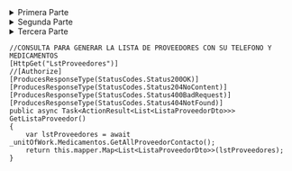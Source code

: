 <details>
<summary>Primera Parte</summary>

# CargoEmpleado
[  
  {  
    "Id": "1",  
    "Nombre": "Medico"  
  },  
  {  
    "Id": "2",  
    "Nombre": "Farmaceutico"  
  },  
  {  
    "Id": "3",  
    "Nombre": "Cajero"  
  },  
  {  
    "Id": "4",  
    "Nombre": "Repartidor"  
  },  
  {  
    "Id": "5",  
    "Nombre": "Contador"  
  }  
]  

---

# CategoriaMedicamento
[  
  {    
    "Id": "1",    
    "Nombre": "Analgesico"    
  },  
  {  
    "Id": "2",  
    "Nombre": "Antiinflamatorio"  
  },
  {  
    "Id": "3",  
    "Nombre": "Antibiotico"  
  },  
  {  
    "Id": "4",  
    "Nombre": "Antiulceroso"  
  } 
]

---

# EstadoCita
[
  {  
    "Id": "1",  
    "Nombre": "Programada"  
  },  
  {  
    "Id": "2",  
    "Nombre": "Confirmada"  
  },  
  {  
    "Id": "3",  
    "Nombre": "No confirmada"  
  },  
  {  
    "Id": "4",  
    "Nombre": "Cancelada"  
  },  
  {  
    "Id": "5",  
    "Nombre": "Atendida"  
  },  
  {  
    "Id": "6",  
    "Nombre": "En espera"  
  },  
  {  
    "Id": "7",  
    "Nombre": "Reprogramada"  
  },  
  {  
    "Id": "8",  
    "Nombre": "Rechazada"  
  }   
]

---

# Farmacia
[  
  {  
    "Id": "1",   
    "NombreFarmacia": "FarmacooParte2",  
    "Propietario":"Sicer Andres Brito Gutierrez",  
    "FechaInauguracion":"2023-09-25",  
    "NumeroContacto":"3208818203",  
    "URLSitioWeb":"https://github.com/SicerBrito"  
  }  
]   

---

# Genero

[  
  {    
    "Id": "1",    
    "Nombre": "Masculino"  
  },  
  {  
    "Id": "2",  
    "Nombre": "Femenino"  
  },  
  {  
    "Id": "3",  
    "Nombre": "Otro"  
  },  
  {  
    "Id": "4",  
    "Nombre": "Helicoptero"  
  },  
  {  
    "Id": "5",  
    "Nombre": "Prefiero no decirlo"  
  }  
]  

---

# MetodoDePago

[
  {  
    "Id": "1",  
    "Nombre": "Tarjeta de credito"  
  },
  {  
    "Id": "2",  
    "Nombre": "Tarjeta de debito"  
  },
  {  
    "Id": "3",  
    "Nombre": "Efectivo"  
  },
  {  
    "Id": "4",  
    "Nombre": "Cheque"  
  },
  {  
    "Id": "5",  
    "Nombre": "Transferencia bancaria"  
  }
]

---

# Pais
[
  {  
    "Id": "1",  
    "Nombre": "Estados Unidos"  
  },
  {  
    "Id": "2",  
    "Nombre": "Canada"  
  },
  {  
    "Id": "3",  
    "Nombre": "Mexico"  
  },
  {  
    "Id": "4",  
    "Nombre": "Europa"  
  },
  {  
    "Id": "5",  
    "Nombre": "Asia"  
  },
  {  
    "Id": "6",  
    "Nombre": "Africa"  
  },
  {  
    "Id": "7",  
    "Nombre": "Oceania"  
  },
  {  
    "Id": "8",  
    "Nombre": "Australia"  
  },
  {  
    "Id": "9",  
    "Nombre": "Brasil"  
  },
  {  
    "Id": "10",  
    "Nombre": "China"  
  },
  {  
    "Id": "11",  
    "Nombre": "India"  
  },
  {  
    "Id": "12",  
    "Nombre": "Indonesia"  
  },
  {  
    "Id": "13",  
    "Nombre": "Japon"  
  },
  {  
    "Id": "14",  
    "Nombre": "Marruecos"  
  },
  {  
    "Id": "15",  
    "Nombre": "Nigeria"  
  },
  {  
    "Id": "16",  
    "Nombre": "Rusia"  
  },
  {  
    "Id": "17",  
    "Nombre": "Sudafrica"  
  },
  {  
    "Id": "18",  
    "Nombre": "Tailandia"  
  },
  {  
    "Id": "19",  
    "Nombre": "Argentina"  
  },
  {  
    "Id": "20",  
    "Nombre": "Austria"  
  },
  {  
    "Id": "21",  
    "Nombre": "Belgica"  
  },
  {  
    "Id": "22",  
    "Nombre": "Bulgaria"  
  },
  {  
    "Id": "23",  
    "Nombre": "Chile"  
  },
  {  
    "Id": "24",  
    "Nombre": "Colombia"  
  },
  {  
    "Id": "25",  
    "Nombre": "Costa Rica"  
  }
]

---

# Presentacion
[
  {  
    "Id": "1",  
    "Descripcion": "Caja de 30 tabletas"  
  },
  {  
    "Id": "2",  
    "Descripcion": "Botella de 100 capsulas"  
  },
  {  
    "Id": "3",  
    "Descripcion": "Caja de 50 tabletas"  
  },
  {  
    "Id": "4",  
    "Descripcion": "Botella de 30 capsulas"  
  },
  {  
    "Id": "5",  
    "Descripcion": "Caja de 60 capsulas"  
  }
]

---

# Proveedor

[
  {  
    "Id": "1",  
    "Nombres": "Nombres Proveedor A",  
    "Apellidos": "Apellido Proveedor A",  
    "NroContacto": "3208818203"  
  },
  {  
    "Id": "2",  
    "Nombres": "Nombres Proveedor B",  
    "Apellidos": "Apellido Proveedor B",  
    "NroContacto": "3208818203" 
  },
  {  
    "Id": "3",  
    "Nombres": "Nombres Proveedor C",  
    "Apellidos": "Apellido Proveedor C",  
    "NroContacto": "3208818203" 
  },
  {  
    "Id": "4",  
    "Nombres": "Nombres Proveedor D",  
    "Apellidos": "Apellido Proveedor D",  
    "NroContacto": "3208818203" 
  }
]

---

# TipoDireccion

[
  {  
    "Id": "1",  
    "Nombre": "Residencial"  
  },
  {
    "Id": "2",  
    "Nombre": "Distrital"  
  },
  {  
    "Id": "3",  
    "Nombre": "Oficina Principal"  
  },
  {  
    "Id": "4",  
    "Nombre": "Comercial"  
  }
]

---

# TipoMedicamento

[
  {  
    "Id": "1",  
    "Nombre": "Tableta"  
  },
  {  
    "Id": "2",  
    "Nombre": "Capsula"  
  }
]

---


# TipoVia

[
  {  
    "Id": "1",  
    "Nombre": "Calle",  
    "Abreviatura": "Cal"
  },
  {  
    "Id": "2",  
    "Nombre": "Avenida",  
    "Abreviatura": "Av"
  },
  {  
    "Id": "3",  
    "Nombre": "Boulevard",  
    "Abreviatura": "Blvd"
  },
  {  
    "Id": "4",  
    "Nombre": "Carretera",  
    "Abreviatura": "Carr"
  },
  {  
    "Id": "5",  
    "Nombre": "Paseo",  
    "Abreviatura": "Pso"
  },
  {  
    "Id": "6",  
    "Nombre": "Camino",  
    "Abreviatura": "Cam"
  },
  {  
    "Id": "7",  
    "Nombre": "Plaza",  
    "Abreviatura": "Plz"
  },
  {  
    "Id": "8",  
    "Nombre": "Via",  
    "Abreviatura": "Via"
  }
]

---

# Usuario

INSERT INTO `Usuario`(`Id_Usuario`,`Username`,`Email`,`Password`) VALUES(1,'Sicer Brito','britodelgado514@gmail.com','123456');

INSERT INTO `Usuario`(`Id_Usuario`,`Username`,`Email`,`Password`) VALUES(2,'Angelica Morales','angedeveloper@gmail.com','123');

---

# Rol

INSERT INTO `Rol`(`Id_Rol`,`NombreRol`) VALUES(1,'Administrador');

INSERT INTO `Rol`(`Id_Rol`,`NombreRol`) VALUES(2,'Gerente');

INSERT INTO `Rol`(`Id_Rol`,`NombreRol`) VALUES(3,'Empleado');

---

# UsuarioRol

INSERT INTO `UsuarioRol`(`Id_UsuarioRol`,`Usuario_Id`,`Rol_Id`) VALUES(1,1,1);

INSERT INTO `UsuarioRol`(`Id_UsuarioRol`,`Usuario_Id`,`Rol_Id`) VALUES(2,2,3);

---

</details>


<details>
<summary>Segunda Parte</summary>



# Empleado

[  
  {  
    "Id": "1",  
    "Nombres": "Juan David",  
    "Apellidos": "Perez Numa",  
    "Sueldo": "5000000",  
    "FechaContratacion": "2023-09-24",  
    "FarmaciaId": "1",  
    "CargoId": "1"  
  },  
  {  
    "Id": "2",  
    "Nombres": "Konny Liseth",  
    "Apellidos": "Alucema Torres",  
    "Sueldo": "2000000",  
    "FechaContratacion": "2024-09-11",  
    "FarmaciaId": "1",  
    "CargoId": "1"  
  },  
  {  
    "Id": "3",  
    "Nombres": "Maria Angelica",  
    "Apellidos": "Morales Silva",  
    "Sueldo": "2200000",  
    "FechaContratacion": "2024-03-18",  
    "FarmaciaId": "1",  
    "CargoId": "2"  
  }  
]  

---

# Departamento

[  
  {  
    "Id": "1",  
    "Nombre": "Putumayo",  
    "PaisId": "24" 
  },  
  {  
    "Id": "2",  
    "Nombre": "Huila",  
    "PaisId": "24" 
  },  
  {  
    "Id": "3",  
    "Nombre": "La Guajira",  
    "PaisId": "24" 
  },  
  {  
    "Id": "4",  
    "Nombre": "Magdalena",  
    "PaisId": "24" 
  },  
  {  
    "Id": "5",  
    "Nombre": "Meta",  
    "PaisId": "24" 
  },  
  {  
    "Id": "6",  
    "Nombre": "Santander",  
    "PaisId": "24" 
  }  
]  

---

# Ciudad

[  
  {  
    "Id": "1",  
    "Nombre": "Bogota",  
    "DepartamentoId": "6" 
  },  
  {  
    "Id": "2",  
    "Nombre": "Medellin",  
    "DepartamentoId": "2" 
  },  
  {  
    "Id": "3",  
    "Nombre": "Cartagena",  
    "DepartamentoId": "4" 
  },  
  {
    "Id": "4",  
    "Nombre": "Cali",  
    "DepartamentoId": "1" 
  },  
  {  
    "Id": "5",  
    "Nombre": "Barranquilla",  
    "DepartamentoId": "2" 
  },  
  {  
    "Id": "6",  
    "Nombre": "Santa Marta",  
    "DepartamentoId": "4" 
  },  
  {  
    "Id": "7",  
    "Nombre": "Bucaramanga",  
    "DepartamentoId": "6" 
  }  
]  

---

# Compra

[  
  {  
    "Id": "1",  
    "NumeroFactura": "1112245",  
    "FechaCompra": "2023-02-04",
    "ProveedorId": "1",
    "MetodoDePagoId": "2"  
  },  
  {  
    "Id": "2",  
    "NumeroFactura": "324324234",  
    "FechaCompra": "2023-05-24",
    "ProveedorId": "2",
    "MetodoDePagoId": "3" 
  },  
  {  
    "Id": "3",  
    "NumeroFactura": "3245435325",  
    "FechaCompra": "2023-12-01",
    "ProveedorId": "4",
    "MetodoDePagoId": "4" 
  },  
  {
    "Id": "4",  
    "NumeroFactura": "3453245435",  
    "FechaCompra": "2023-01-30",
    "ProveedorId": "3",
    "MetodoDePagoId": "1" 
  },  
  {  
    "Id": "5",  
    "NumeroFactura": "4343255",  
    "FechaCompra": "2023-06-11",
    "ProveedorId": "2",
    "MetodoDePagoId": "2" 
  },  
  {  
    "Id": "6",  
    "NumeroFactura": "345325345",  
    "FechaCompra": "2023-10-19",
    "ProveedorId": "1",
    "MetodoDePagoId": "3" 
  },  
  {  
    "Id": "7",  
    "NumeroFactura": "34523452345",  
    "FechaCompra": "2023-08-06",
    "ProveedorId": "2",
    "MetodoDePagoId": "4" 
  }  
]  

---

# Medicamento

[  
  {  
    "Id": "1",  
    "Nombre": "Aspirina",  
    "FechaExpiracion": "2024-08-31",
    "ValorUnidad": "2000",
    "TipoId": "1",  
    "CategoriaId": "1",  
    "PresentacionId": "2",  
    "ProveedorId": "2"  
  },  
  {  
    "Id": "2",  
    "Nombre": "Ibuprofeno",  
    "FechaExpiracion": "2024-10-15",
    "ValorUnidad": "5000",
    "TipoId": "2",  
    "CategoriaId": "2",  
    "PresentacionId": "2",  
    "ProveedorId": "2"  
  },  
  {  
    "Id": "3",  
    "Nombre": "Paracetamol",  
    "FechaExpiracion": "2023-12-31",
    "ValorUnidad": "1000",
    "TipoId": "1",  
    "CategoriaId": "1",  
    "PresentacionId": "2",  
    "ProveedorId": "2"  
  },  
  {  
    "Id": "4",  
    "Nombre": "Amoxicilina",  
    "FechaExpiracion": "2024-09-30",
    "ValorUnidad": "3500",
    "TipoId": "2",  
    "CategoriaId": "3",  
    "PresentacionId": "2",  
    "ProveedorId": "2"  
  },   
  {  
    "Id": "5",  
    "Nombre": "Omeprazol",  
    "FechaExpiracion": "2024-11-30",
    "ValorUnidad": "2200",
    "TipoId": "2",  
    "CategoriaId": "4",  
    "PresentacionId": "2",  
    "ProveedorId": "2"  
  }  
]   

---

# Paciente

[  
  {  
    "Id": "1",  
    "Nombres": "Owell Andry",  
    "Apellidos": "Polanco Silva",  
    "NumeroContacto": "3221243579",  
    "FechaNacimiento": "2003-03-12",  
    "GeneroId": "1"  
  },  
  {  
    "Id": "2",  
    "Nombres": "Sherman Andres",  
    "Apellidos": "Torres Alvares",  
    "NumeroContacto": "6355050",  
    "FechaNacimiento": "2003-08-10",  
    "GeneroId": "1"  
  }  
]  

---

</details>


<details>
<summary>Tercera Parte</summary>

# Cita

[
  {
    "Id": "1",
    "FechaCita": "2023-10-21",
    "EstadoCitaId": "1",
    "MedicoId": "1",
    "UsuarioId": "2"
  },
  {
    "Id": "2",
    "FechaCita": "2023-10-21",
    "EstadoCitaId": "6",
    "MedicoId": "2",
    "UsuarioId": "1"
  }
]

---

# Direccion

[  
  {  
    "Id": "1",  
    "NombreDireccion": "Cristal Alto Casa 1 piso2 Peatonal",  
    "NroDireccion": "5",  
    "CodigoPostal": "680001",  
    "TipoDireccionId": "1",  
    "TipoViaId": "1",  
    "CiudadId": "7",  
    "FarmaciaId": "1"  
  },  
  {  
    "Id": "2",  
    "NombreDireccion": "Barrio Santa Ana",  
    "NroDireccion": "249",  
    "CodigoPostal": "680001",  
    "TipoDireccionId": "1",  
    "TipoViaId": "8",  
    "CiudadId": "7",  
    "FarmaciaId": "1"  
  }  
]  

---

# FormulaMedica

[  
  {  
    "Id": "1",  
    "FechaPrescripcion": "2023-09-02",  
    "PacienteId": "2",  
    "MedicoId": "2",  
    "Posologia": "Aspirina: 1 tableta diaria después de la comida",  
    "DuracionTratamiento": "30",  
    "Indicaciones": "Hipertension, Diabetes"  
  },  
  {  
    "Id": "2",  
    "FechaPrescripcion": "2023-10-25",  
    "PacienteId": "1",  
    "MedicoId": "2",  
    "Posologia": "Ventolin: 2 inhalaciones cuando sea necesario",  
    "DuracionTratamiento": "90",  
    "Indicaciones": "Chequeo de rutina"  
  },  
]  

---

*********************
//FALTAN ESTAS DOS
*********************

# FormulaMedicamentos

[  
  {  
    "Id": "1",  
    "FomulaMedicaId": "1",  
    "MedicamentoId": "4"  
  },  
  {  
    "Id": "2",  
    "FomulaMedicaId": "2",  
    "MedicamentoId": "1"  
  }, 
  {  
    "Id": "3",  
    "FomulaMedicaId": "2",  
    "MedicamentoId": "3"  
  }  
]  

---

# Venta

[  
  {  
    "Id": "1",  
    "NumeroFactura": "5363634231",  
    "FechaVenta": "2023-05-24",  
    "ClienteId": "1",  
    "VentaEmpleadoId": "2",  
    "MetodoDePagoId": "1"  
  },  
  {  
    "Id": "2",  
    "NumeroFactura": "473567356465",  
    "FechaVenta": "2023-02-04",  
    "ClienteId": "1",  
    "VentaEmpleadoId": "2",  
    "MetodoDePagoId": "1"  
  },  
]  

---

</details>









    //CONSULTA PARA GENERAR LA LISTA DE PROVEEDORES CON SU TELEFONO Y MEDICAMENTOS
    [HttpGet("LstProveedores")]
    //[Authorize]
    [ProducesResponseType(StatusCodes.Status200OK)]
    [ProducesResponseType(StatusCodes.Status204NoContent)]
    [ProducesResponseType(StatusCodes.Status400BadRequest)]
    [ProducesResponseType(StatusCodes.Status404NotFound)]
    public async Task<ActionResult<List<ListaProveedorDto>>> GetListaProveedor()
    {
        var lstProveedores = await _unitOfWork.Medicamentos.GetAllProveedorContacto();
        return this.mapper.Map<List<ListaProveedorDto>>(lstProveedores);
    }